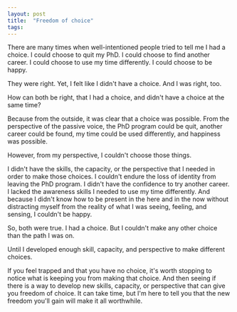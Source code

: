```yaml
---
layout: post
title:  "Freedom of choice"
tags: 
---
```


There are many times when well-intentioned people tried to tell me I had a choice. I could choose to quit my PhD. I could choose to find another career. I could choose to use my time differently. I could choose to be happy.

They were right. Yet, I felt like I didn't have a choice. And I was right, too.

How can both be right, that I had a choice, and didn't have a choice at the same time?

Because from the outside, it was clear that a choice was possible. From the perspective of the passive voice, the PhD program could be quit, another career could be found, my time could be used differently, and happiness was possible.

However, from my perspective, I couldn't choose those things.

I didn't have the skills, the capacity, or the perspective that I needed in order to make those choices. I couldn't endure the loss of identity from leaving the PhD program. I didn't have the confidence to try another career. I lacked the awareness skills I needed to use my time differently. And because I didn't know how to be present in the here and in the now without distracting myself from the reality of what I was seeing, feeling, and sensing, I couldn't be happy.

So, both were true. I had a choice. But I couldn't make any other choice than the path I was on.

Until I developed enough skill, capacity, and perspective to make different choices.

If you feel trapped and that you have no choice, it's worth stopping to notice what is keeping you from making that choice. And then seeing if there is a way to develop new skills, capacity, or perspective that can give you freedom of choice. It can take time, but I'm here to tell you that the new freedom you'll gain will make it all worthwhile.